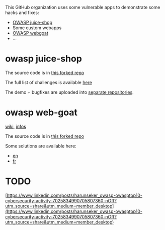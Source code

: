 This GitHub organization uses some vulnerable apps to demonstrate some hacks and fixes:
* [OWASP juice-shop](https://owasp.org/www-project-juice-shop/)
* Some custom webapps
* [OWASP webgoat](https://owasp.org/www-project-webgoat/)
* ...

# owasp juice-shop

The source code is in [this forked repo](https://github.com/owasp-training/juice-shop)

The full list of challenges is available [here](https://pwning.owasp-juice.shop/part2/)

The demo + bugfixes are uploaded into [separate repositories](https://github.com/orgs/owasp-training/repositories).

# owasp web-goat

[wiki](https://github.com/owasp-training/WebGoat/wiki), [infos](https://owasp.org/www-project-webgoat/)

The source code is in [this forked repo](https://github.com/owasp-training/WebGoat)

Some solutions are available here:
* [en](https://github.com/owasp-training/WebGoat/wiki/(Almost)-Fully-Documented-Solution-(en))
* [fr](https://github.com/owasp-training/WebGoat/wiki/(Almost)-Fully-Documented-Solution-(fr))

# TODO

[https://www.linkedin.com/posts/harunseker_owasp-owasptop10-cybersecurity-activity-7025834990705807360-nOff?utm_source=share&utm_medium=member_desktop](https://www.linkedin.com/posts/harunseker_owasp-owasptop10-cybersecurity-activity-7025834990705807360-nOff?utm_source=share&utm_medium=member_desktop)

